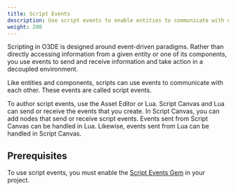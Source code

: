 ```yaml
---
title: Script Events
description: Use script events to enable entities to communicate with each other in Open 3D Engine.
weight: 200
---
```


Scripting in O3DE is designed around event-driven paradigms. Rather than directly accessing information from a given entity or one of its components, you use events to send and receive information and take action in a decoupled environment.

Like entities and components, scripts can use events to communicate with each other. These events are called script events.

To author script events, use the Asset Editor or Lua. Script Canvas and Lua can send or receive the events that you create. In Script Canvas, you can add nodes that send or receive script events. Events sent from Script Canvas can be handled in Lua. Likewise, events sent from Lua can be handled in Script Canvas.

## Prerequisites

To use script events, you must enable the [Script Events Gem](/docs/user-guide/gems/reference/script/script-events) in your project.
